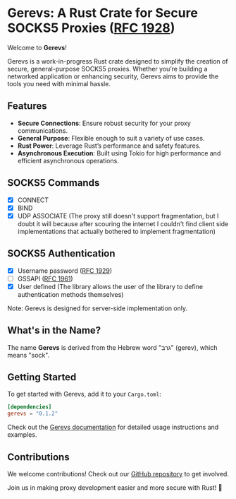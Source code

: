 # Gerevs: A Rust Crate for Secure SOCKS5 Proxies ([RFC 1928](https://datatracker.ietf.org/doc/html/rfc1928))

Welcome to **Gerevs**!

Gerevs is a work-in-progress Rust crate designed to simplify the creation of secure, general-purpose SOCKS5 proxies. Whether you’re building a networked application or enhancing security, Gerevs aims to provide the tools you need with minimal hassle.

## Features

- **Secure Connections**: Ensure robust security for your proxy communications.
- **General Purpose**: Flexible enough to suit a variety of use cases.
- **Rust Power**: Leverage Rust’s performance and safety features.
- **Asynchronous Execution**: Built using Tokio for high performance and efficient asynchronous operations.

## SOCKS5 Commands
- [x] CONNECT
- [x] BIND
- [x] UDP ASSOCIATE (The proxy still doesn't support fragmentation, but I doubt it will because after scouring the internet I couldn't find client side implementations that actually bothered to implement fragmentation)

## SOCKS5 Authentication
- [x] Username password ([RFC 1929](https://datatracker.ietf.org/doc/html/rfc1929))
- [ ] GSSAPI ([RFC 1961](https://www.rfc-editor.org/rfc/rfc1961.html))
- [x] User defined (The library allows the user of the library to define authentication methods themselves)

Note: Gerevs is designed for server-side implementation only.

## What's in the Name?

The name **Gerevs** is derived from the Hebrew word "גרב" (gerev), which means "sock".

## Getting Started

To get started with Gerevs, add it to your `Cargo.toml`:

```toml
[dependencies]
gerevs = "0.1.2"
```

Check out the [Gerevs documentation](https://docs.rs/gerevs) for detailed usage instructions and examples.

## Contributions

We welcome contributions! Check out our [GitHub repository](https://github.com/itamarsch/gerevs) to get involved.

Join us in making proxy development easier and more secure with Rust! 🚀
